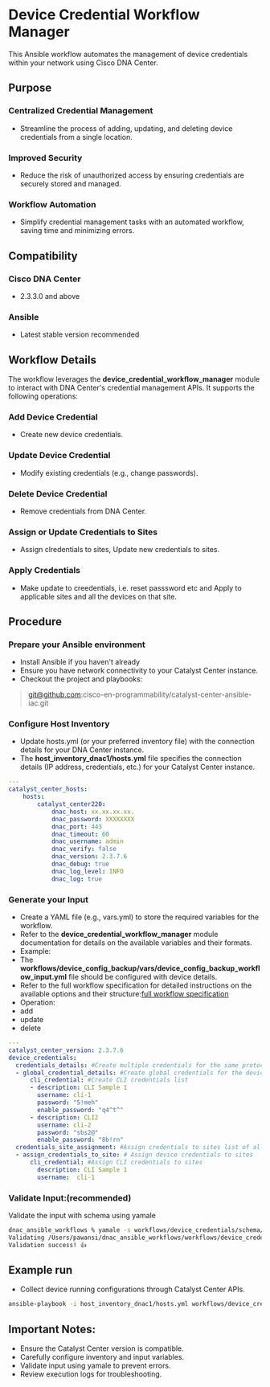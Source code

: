 # Device Credential Workflow Manager
This Ansible workflow automates the management of device credentials within your network using Cisco DNA Center.

## Purpose

### Centralized Credential Management 

- Streamline the process of adding, updating, and deleting device credentials from a single location.

### Improved Security 

- Reduce the risk of unauthorized access by ensuring credentials are securely stored and managed.

### Workflow Automation 

- Simplify credential management tasks with an automated workflow, saving time and minimizing errors.

## Compatibility

### Cisco DNA Center 

- 2.3.3.0 and above

### Ansible 

- Latest stable version recommended

## Workflow Details
The workflow leverages the **device_credential_workflow_manager**  module to interact with DNA Center's credential management APIs. It supports the following operations:

### Add Device Credential 

- Create new device credentials.

### Update Device Credential 

- Modify existing credentials (e.g., change passwords).

### Delete Device Credential 

- Remove credentials from DNA Center.

### Assign or Update Credentials to Sites

- Assign clredentials to sites, Update new credentials to sites. 

### Apply Credentials

- Make update to creedentials, i.e. reset passsword etc and Apply to applicable sites and all the devices on that site.

## Procedure

### Prepare your Ansible environment

- Install Ansible if you haven't already
- Ensure you have network connectivity to your Catalyst Center instance.
- Checkout the project and playbooks:
>git@github.com:cisco-en-programmability/catalyst-center-ansible-iac.git

### Configure Host Inventory

- Update hosts.yml (or your preferred inventory file) with the connection details for your DNA Center instance.
 - The **host_inventory_dnac1/hosts.yml** file specifies the connection details (IP address, credentials, etc.) for your Catalyst Center instance.

```yaml
---
catalyst_center_hosts:
    hosts:
        catalyst_center220:
            dnac_host: xx.xx.xx.xx.
            dnac_password: XXXXXXXX
            dnac_port: 443
            dnac_timeout: 60
            dnac_username: admin
            dnac_verify: false
            dnac_version: 2.3.7.6
            dnac_debug: true
            dnac_log_level: INFO
            dnac_log: true
```

### Generate your Input

- Create a YAML file (e.g., vars.yml) to store the required variables for the workflow.
- Refer to the **device_credential_workflow_manager** module documentation for details on the available variables and their formats.
- Example:
 - The **workflows/device_config_backup/vars/device_config_backup_workflow_input.yml** file should be configured with device details.
 - Refer to the full workflow specification for detailed instructions on the available options and their structure:[full workflow specification](https://galaxy.ansible.com/ui/repo/published/cisco/dnac/content/module/device_configs_backup_workflow_manager)
- Operation: 
 - add
 - update 
 - delete

```yaml
---
catalyst_center_version: 2.3.7.6
device_credentials:
  credentials_details: #Create multiple credentials for the same protocol
  - global_credential_details: #Create global credentials for the device list
      cli_credential: #Create CLI credentials list
      - description: CLI Sample 1
        username: cli-1
        password: "5!meh"
        enable_password: "q4^t^"
      - description: CLI2
        username: cli-2
        password: "sbs2@"
        enable_password: "8b!rn"
  credentials_site_assignment: #Assign credentials to sites list of all sites mappings
  - assign_credentials_to_site: # Assign device credentials to sites
      cli_credential: #Assign CLI credentials to sites
        description: CLI Sample 1
        username:  cli-1
```

### Validate Input:(recommended)

Validate the input with schema using yamale

```bash
dnac_ansible_workflows % yamale -s workflows/device_credentials/schema/device_credentials_schema.yml workflows/device_credentials/vars/device_credentials_vars.yml
Validating /Users/pawansi/dnac_ansible_workflows/workflows/device_credentials/vars/device_credentials_vars.yml...
Validation success! 👍
```

## Example run

- Collect device running configurations through Catalyst Center APIs.

```bash
ansible-playbook -i host_inventory_dnac1/hosts.yml workflows/device_credentials/playbook/device_credentials_playbook.yml --e VARS_FILE_PATH=../vars/device_credentials_vars.yml -vvvv
```

## Important Notes:
- Ensure the Catalyst Center version is compatible.
- Carefully configure inventory and input variables.
- Validate input using yamale to prevent errors.
- Review execution logs for troubleshooting.
